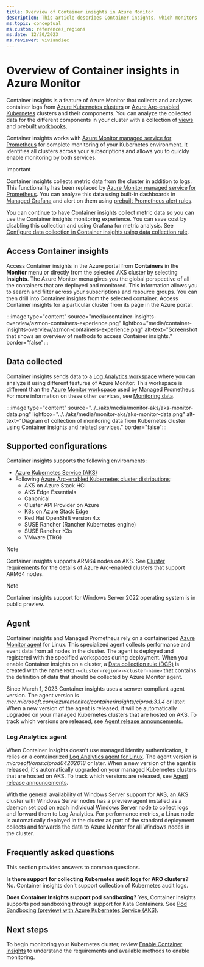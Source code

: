 ```yaml
---
title: Overview of Container insights in Azure Monitor
description: This article describes Container insights, which monitors the AKS Container insights solution, and the value it delivers by monitoring the health of your AKS clusters and Container Instances in Azure.
ms.topic: conceptual
ms.custom: references_regions
ms.date: 12/20/2023
ms.reviewer: viviandiec
---
```


# Overview of Container insights in Azure Monitor

Container insights is a feature of Azure Monitor that collects and analyzes container logs from [Azure Kubernetes clusters](../../aks/intro-kubernetes.md) or [Azure Arc-enabled Kubernetes](../../azure-arc/kubernetes/overview.md) clusters and their components.  You can analyze the collected data for the different components in your cluster with a collection of [views](container-insights-analyze.md) and prebuilt [workbooks](container-insights-reports.md). 

Container insights works with [Azure Monitor managed service for Prometheus](../essentials/prometheus-metrics-overview.md) for complete monitoring of your Kubernetes environment. It identifies all clusters across your subscriptions and allows you to quickly enable monitoring by both services.


> [!IMPORTANT]
> Container insights collects metric data from the cluster in addition to logs. This functionality has been replaced by [Azure Monitor managed service for Prometheus](../essentials/prometheus-metrics-overview.md). You can analyze this data using built-in dashboards in [Managed Grafana](../../managed-grafana/overview.md) and alert on them using [prebuilt Prometheus alert rules](container-insights-metric-alerts.md).
> 
> You can continue to have Container insights collect metric data so you can use the Container insights monitoring experience. You can save cost by disabling this collection and using Grafana for metric analysis. See [Configure data collection in Container insights using data collection rule](container-insights-data-collection-dcr.md).


## Access Container insights

Access Container insights in the Azure portal from **Containers** in the **Monitor** menu or directly from the selected AKS cluster by selecting **Insights**. The Azure Monitor menu gives you the global perspective of all the containers that are deployed and monitored. This information allows you to search and filter across your subscriptions and resource groups. You can then drill into Container insights from the selected container. Access Container insights for a particular cluster from its page in the Azure portal.

:::image type="content" source="media/container-insights-overview/azmon-containers-experience.png" lightbox="media/container-insights-overview/azmon-containers-experience.png" alt-text="Screenshot that shows an overview of methods to access Container insights." border="false":::

## Data collected
Container insights sends data to a [Log Analytics workspace](../logs/data-platform-logs.md) where you can analyze it using different features of Azure Monitor. This workspace is different than the [Azure Monitor workspace](../essentials/azure-monitor-workspace-overview.md) used by Managed Prometheus. For more information on these other services, see [Monitoring data](../../aks/monitor-aks.md#monitoring-data).

:::image type="content" source="../../aks/media/monitor-aks/aks-monitor-data.png" lightbox="../../aks/media/monitor-aks/aks-monitor-data.png" alt-text="Diagram of collection of monitoring data from Kubernetes cluster using Container insights and related services." border="false":::


## Supported configurations
Container insights supports the following environments:

- [Azure Kubernetes Service (AKS)](../../aks/index.yml)
- Following [Azure Arc-enabled Kubernetes cluster distributions](../../azure-arc/kubernetes/validation-program.md):
  - AKS on Azure Stack HCI
  - AKS Edge Essentials
  - Canonical
  - Cluster API Provider on Azure
  - K8s on Azure Stack Edge
  - Red Hat OpenShift version 4.x
  - SUSE Rancher (Rancher Kubernetes engine)
  - SUSE Rancher K3s
  - VMware (TKG)

> [!NOTE]
> Container insights supports ARM64 nodes on AKS. See [Cluster requirements](../../azure-arc/kubernetes/system-requirements.md#cluster-requirements) for the details of Azure Arc-enabled clusters that support ARM64 nodes.

>[!NOTE]
> Container insights support for Windows Server 2022 operating system is in public preview.


## Agent

Container insights and Managed Prometheus rely on a containerized [Azure Monitor agent](../agents/agents-overview.md) for Linux. This specialized agent collects performance and event data from all nodes in the cluster. The agent is deployed and registered with the specified workspaces during deployment. When you enable Container insights on a cluster, a [Data collection rule (DCR)](../essentials/data-collection-rule-overview.md) is created with the name `MSCI-<cluster-region>-<cluster-name>` that contains the definition of data that should be collected by Azure Monitor agent. 

Since March 1, 2023 Container insights uses a semver compliant agent version. The agent version is *mcr.microsoft.com/azuremonitor/containerinsights/ciprod:3.1.4* or later. When a new version of the agent is released, it will be automatically upgraded on your managed Kubernetes clusters that are hosted on AKS. To track which versions are released, see [Agent release announcements](https://github.com/microsoft/Docker-Provider/blob/ci_prod/ReleaseNotes.md). 


### Log Analytics agent

When Container insights doesn't use managed identity authentication, it relies on a containerized [Log Analytics agent for Linux](../agents/log-analytics-agent.md). The agent version is *microsoft/oms:ciprod04202018* or later. When a new version of the agent is released, it's automatically upgraded on your managed Kubernetes clusters that are hosted on AKS. To track which versions are released, see [Agent release announcements](https://github.com/microsoft/docker-provider/tree/ci_feature_prod).

With the general availability of Windows Server support for AKS, an AKS cluster with Windows Server nodes has a preview agent installed as a daemon set pod on each individual Windows Server node to collect logs and forward them to Log Analytics. For performance metrics, a Linux node is automatically deployed in the cluster as part of the standard deployment collects and forwards the data to Azure Monitor for all Windows nodes in the cluster.


## Frequently asked questions

This section provides answers to common questions.

**Is there support for collecting Kubernetes audit logs for ARO clusters?**
No. Container insights don't support collection of Kubernetes audit logs.

**Does Container Insights support pod sandboxing?**
Yes, Container Insights supports pod sandboxing through support for Kata Containers. See [Pod Sandboxing (preview) with Azure Kubernetes Service (AKS)](../../aks/use-pod-sandboxing.md).

## Next steps

To begin monitoring your Kubernetes cluster, review [Enable Container insights](container-insights-onboard.md) to understand the requirements and available methods to enable monitoring.

<!-- LINKS - external -->
[aks-release-notes]: https://github.com/Azure/AKS/releases
